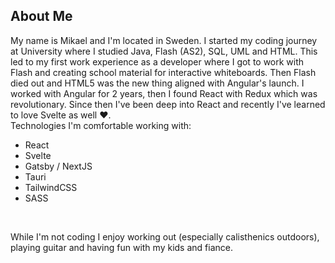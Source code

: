 <script>
import Links from 'components/Links.svelte'
</script>

## About Me

My name is Mikael and I'm located in <span class="underline decoration-dotted">Sweden</span>.
I started my coding journey at University where I studied Java, Flash (AS2), SQL, UML and HTML.
This led to my first work experience as a developer where I got to work with Flash and creating school material for interactive whiteboards.
Then <span class="t-yellow">Flash</span> died out and HTML5 was the new thing aligned with <span class="t-red">Angular</span>'s launch. I worked with Angular for 2 years, then I found <span class="t-blue">React</span> with <span class="t-pink">Redux</span> which was revolutionary.
Since then I've been deep into React and recently I've learned to love <span class="t-orange">Svelte</span> as well ♥️.
<br />
Technologies I'm comfortable working with:

<ul class="two-col">
    <li>React</li>
    <li>Svelte</li>
    <li>Gatsby / NextJS</li>
    <li>Tauri</li>
    <li>TailwindCSS</li>
    <li>SASS</li>
</ul>
<br>

While I'm not coding I enjoy working out (especially calisthenics outdoors), playing guitar and having fun with my kids and fiance.
<br>
<br>
<Links />
